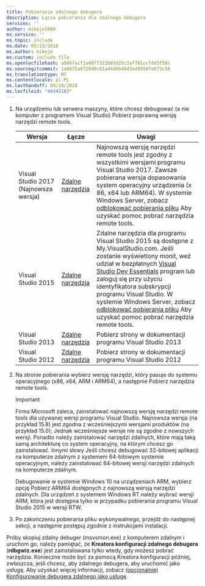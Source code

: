 ```yaml
---
title: Pobieranie zdalnego debugera
description: Łącza pobierania dla zdalnego debugera
services: ''
author: mikejo5000
ms.service: ''
ms.topic: include
ms.date: 05/23/2018
ms.author: mikejo
ms.custom: include file
ms.openlocfilehash: a9867acf2a0877322b85d25c3af781ccfdd3f58c
ms.sourcegitcommit: 1ab675a872848c81a44d6b4bd3a49958fe673c56
ms.translationtype: MT
ms.contentlocale: pl-PL
ms.lasthandoff: 09/10/2018
ms.locfileid: "44343183"
---
```

1.  Na urządzeniu lub serwera maszyny, które chcesz debugować (a nie komputer z programem Visual Studio) Pobierz poprawną wersję narzędzi remote tools.

    |Wersja|Łącze|Uwagi|
    |-|-|-|
    |Visual Studio 2017 (Najnowsza wersja)|[Zdalne narzędzia](https://visualstudio.microsoft.com/downloads/?q=remote+tools#remote-tools-for-visual-studio-2017)|Najnowszą wersję narzędzi remote tools jest zgodny z wszystkimi wersjami programu Visual Studio 2017. Zawsze pobierana wersja dopasowania system operacyjny urządzenia (x 86, x64 lub ARM64). W systemie Windows Server, zobacz [odblokować pobierania pliku](../../debugger/remote-debugging-unblock-file-download.md) Aby uzyskać pomoc pobrać narzędzia remote tools.|
    |Visual Studio 2015|[Zdalne narzędzia](https://my.visualstudio.com/Downloads?q=remote%20tools%20visual%20studio%202015)|Zdalne narzędzia dla programu Visual Studio 2015 są dostępne z My.VisualStudio.com. Jeśli zostanie wyświetlony monit, weź udział w bezpłatnych [Visual Studio Dev Essentials](https://visualstudio.microsoft.com/dev-essentials/) program lub zaloguj się przy użyciu identyfikatora subskrypcji programu Visual Studio. W systemie Windows Server, zobacz [odblokować pobierania pliku](../../debugger/remote-debugging-unblock-file-download.md) Aby uzyskać pomoc pobrać narzędzia remote tools.|
    |Visual Studio 2013|[Zdalne narzędzia](/previous-versions/visualstudio/visual-studio-2013/bt727f1t(v=vs.120)#Installing_the_Remote_Tools)|Pobierz strony w dokumentacji programu Visual Studio 2013|
    |Visual Studio 2012|[Zdalne narzędzia](/previous-versions/visualstudio/visual-studio-2012/bt727f1t(v=vs.110)#BKMK_Installing_the_Remote_Tools)|Pobierz strony w dokumentacji programu Visual Studio 2012|

2.  Na stronie pobierania wybierz wersję narzędzi, który pasuje do systemu operacyjnego (x86, x64, ARM i ARM64), a następnie Pobierz narzędzia remote tools.

    > [!IMPORTANT]
    >  Firma Microsoft zaleca, zainstalować najnowszą wersję narzędzi remote tools dla używanej wersji programu Visual Studio. Najnowsza wersja (na przykład 15.8) jest zgodna z wcześniejszymi wersjami produktów (na przykład 15.0); Jednak wcześniejsze wersje nie są zgodne z nowszych wersji. Ponadto należy zainstalować narzędzi zdalnych, które mają taką samą architekturę co system operacyjny, na którym chcesz go zainstalować. Innymi słowy Jeśli chcesz debugować 32-bitowej aplikacji na komputerze zdalnym z systemem 64-bitowym systemie operacyjnym, należy zainstalować 64-bitowej wersji narzędzi zdalnych na komputerze zdalnym.
    >
    >  Debugowanie w systemie Windows 10 na urządzeniach ARM, wybierz opcję Pobierz ARM64 dostępnych z najnowszą wersją narzędzi zdalnych.  Dla urządzeń z systemem Windows RT należy wybrać wersji ARM, która jest dostępna tylko w przypadku pobierania programu Visual Studio 2015 w wersji RTW.

3.  Po zakończeniu pobierania pliku wykonywalnego, przejdź do następnej sekcji, a następnie postępuj zgodnie z instrukcjami instalacji.

Próby skopiuj zdalny debuger (msvsmon.exe) z komputerem zdalnym i uruchom go, należy pamiętać, że **Kreatora konfiguracji zdalnego debugera** (**rdbgwiz.exe**) jest zainstalowana tylko wtedy, gdy możesz pobrać narzędzia. Konieczne może być za pomocą Kreatora konfiguracji później, zwłaszcza, jeśli chcesz, aby zdalnego debugera, aby uruchomić jako usługę. Aby uzyskać więcej informacji, zobacz [(opcjonalnie) Konfigurowanie debugera zdalnego jako usługę](../../debugger/remote-debugging.md#bkmk_configureService).

